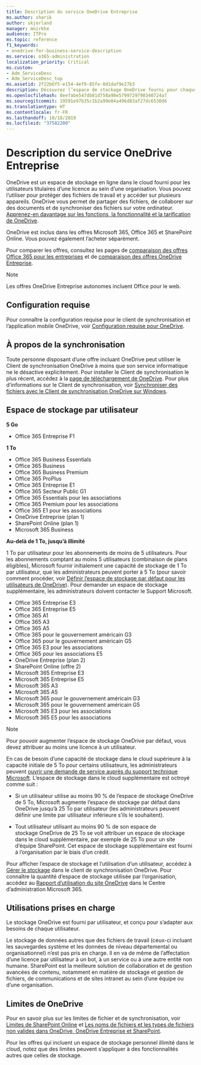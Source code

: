 ```yaml
---
title: Description du service OneDrive Entreprise
ms.author: sharik
author: skjerland
manager: mnirkhe
audience: ITPro
ms.topic: reference
f1_keywords:
- onedrive-for-business-service-description
ms.service: o365-administration
localization_priority: Critical
ms.custom:
- Adm_ServiceDesc
- Adm_ServiceDesc_top
ms.assetid: 2f22b6f5-e154-4ef9-85fe-0d1daf9e27b3
description: Découvrez l’espace de stockage OneDrive fourni pour chaque plan d’abonnement.
ms.openlocfilehash: 8eefabe547db81d758a98e5799729790340724a7
ms.sourcegitcommit: 19591e97b35c1b2a99e04a496d83af27dc6530d6
ms.translationtype: HT
ms.contentlocale: fr-FR
ms.lasthandoff: 10/18/2019
ms.locfileid: "37582200"
---
```

# <a name="onedrive-for-business-service-description"></a>Description du service OneDrive Entreprise

OneDrive est un espace de stockage en ligne dans le cloud fourni pour les utilisateurs titulaires d’une licence au sein d’une organisation. Vous pouvez l’utiliser pour protéger des fichiers de travail et y accéder sur plusieurs appareils. OneDrive vous permet de partager des fichiers, de collaborer sur des documents et de synchroniser des fichiers sur votre ordinateur. [Apprenez-en davantage sur les fonctions, la fonctionnalité et la tarification de OneDrive](https://go.microsoft.com/fwlink/?linkid=850345). 
  
OneDrive est inclus dans les offres Microsoft 365, Office 365 et SharePoint Online. Vous pouvez également l’acheter séparément. 
    
Pour comparer les offres, consultez les pages de [comparaison des offres Office 365 pour les entreprises](https://go.microsoft.com/fwlink/?linkid=799177) et de [comparaison des offres OneDrive Entreprise](https://products.office.com/onedrive-for-business/compare-onedrive-for-business-plans). 
  
> [!NOTE]
> Les offres OneDrive Entreprise autonomes incluent Office pour le web. 
  
## <a name="system-requirements"></a>Configuration requise

Pour connaître la configuration requise pour le client de synchronisation et l’application mobile OneDrive, voir [Configuration requise pour OneDrive](https://go.microsoft.com/fwlink/?linkid=837584).
  
## <a name="about-sync"></a>À propos de la synchronisation

Toute personne disposant d’une offre incluant OneDrive peut utiliser le Client de synchronisation OneDrive à moins que son service informatique ne le désactive explicitement. Pour installer le Client de synchronisation le plus récent, accédez à la [page de téléchargement de OneDrive](https://onedrive.live.com/about/download/). Pour plus d’informations sur le Client de synchronisation, voir [Synchroniser des fichiers avec le Client de synchronisation OneDrive sur Windows](https://support.office.com/article/615391c4-2bd3-4aae-a42a-858262e42a49).
  
## <a name="storage-space-per-user"></a>Espace de stockage par utilisateur

**5 Go**

- Office 365 Entreprise F1

**1 To**

- Office 365 Business Essentials
- Office 365 Business
- Office 365 Business Premium
- Office 365 ProPlus
- Office 365 Entreprise E1
- Office 365 Secteur Public G1
- Office 365 Essentials pour les associations
- Office 365 Premium pour les associations
- Office 365 E1 pour les associations
- OneDrive Entreprise (plan 1)
- SharePoint Online (plan 1)
- Microsoft 365 Business

**Au-delà de 1 To, jusqu’à illimité**
 
1 To par utilisateur pour les abonnements de moins de 5 utilisateurs. Pour les abonnements comptant au moins 5 utilisateurs (combinaison de plans éligibles), Microsoft fournir initialement une capacité de stockage de 1 To par utilisateur, que les administrateurs peuvent porter à 5 To (pour savoir comment procéder, voir [Définir l’espace de stockage par défaut pour les utilisateurs de OneDrive](/onedrive/set-default-storage-space)). Pour demander un espace de stockage supplémentaire, les administrateurs doivent contacter le Support Microsoft.

- Office 365 Entreprise E3
- Office 365 Entreprise E5
- Office 365 A1
- Office 365 A3
- Office 365 A5
- Office 365 pour le gouvernement américain G3
- Office 365 pour le gouvernement américain G5
- Office 365 E3 pour les associations
- Office 365 pour les associations E5
- OneDrive Entreprise (plan 2)
- SharePoint Online (offre 2)
- Microsoft 365 Entreprise E3
- Microsoft 365 Entreprise E5
- Microsoft 365 A3
- Microsoft 365 A5
- Microsoft 365 pour le gouvernement américain G3
- Microsoft 365 pour le gouvernement américain G5
- Microsoft 365 E3 pour les associations
- Microsoft 365 E5 pour les associations

> [!NOTE]
> Pour pouvoir augmenter l’espace de stockage OneDrive par défaut, vous devez attribuer au moins une licence à un utilisateur. 
  
En cas de besoin d’une capacité de stockage dans le cloud supérieure à la capacité initiale de 5 To pour certains utilisateurs, les administrateurs peuvent [ouvrir une demande de service auprès du support technique Microsoft](https://go.microsoft.com/fwlink/?linkid=869559). L’espace de stockage dans le cloud supplémentaire est octroyé comme suit : 
  
- Si un utilisateur utilise au moins 90 % de l’espace de stockage OneDrive de 5 To, Microsoft augmente l’espace de stockage par défaut dans OneDrive jusqu’à 25 To par utilisateur (les administrateurs peuvent définir une limite par utilisateur inférieure s’ils le souhaitent). 
    
- Tout utilisateur utilisant au moins 90 % de son espace de stockage OneDrive de 25 To se voit attribuer un espace de stockage dans le cloud supplémentaire, par exemple de 25 To pour un site d’équipe SharePoint. Cet espace de stockage supplémentaire est fourni à l’organisation par le biais d’un crédit.
    
Pour afficher l’espace de stockage et l’utilisation d’un utilisateur, accédez à [Gérer le stockage](https://support.office.com/article/31519161-059C-4764-B6F8-F5CD29F7FE68) dans le client de synchronisation OneDrive. Pour connaître la quantité d’espace de stockage utilisée par l’organisation, accédez au [Rapport d’utilisation du site OneDrive](/office365/admin/activity-reports/onedrive-for-business-usage) dans le Centre d’administration Microsoft 365. 
   
## <a name="supported-uses"></a>Utilisations prises en charge

Le stockage OneDrive est fourni par utilisateur, et conçu pour s’adapter aux besoins de chaque utilisateur.
  
Le stockage de données autres que des fichiers de travail (ceux-ci incluant les sauvegardes système et les données de niveau départemental ou organisationnel) n’est pas pris en charge. Il en va de même de l’affectation d’une licence par utilisateur à un bot, à un service ou à une autre entité non humaine. SharePoint est la meilleure solution de collaboration et de gestion avancées de contenu, notamment en matière de stockage et gestion de fichiers, de communications et de sites intranet au sein d’une équipe ou d’une organisation.
  
## <a name="onedrive-limits"></a>Limites de OneDrive

Pour en savoir plus sur les limites de fichier et de synchronisation, voir [Limites de SharePoint Online](/office365/servicedescriptions/sharepoint-online-service-description/sharepoint-online-limits) et [Les noms de fichiers et les types de fichiers non valides dans OneDrive, OneDrive Entreprise et SharePoint](https://support.office.com/article/64883a5d-228e-48f5-b3d2-eb39e07630fa).
  
Pour les offres qui incluent un espace de stockage personnel illimité dans le cloud, notez que des limites peuvent s’appliquer à des fonctionnalités autres que celles de stockage. 
  

